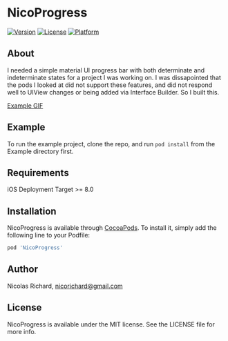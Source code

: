 # NicoProgress

[![Version](https://img.shields.io/cocoapods/v/NicoProgress.svg?style=flat)](http://cocoapods.org/pods/NicoProgress)
[![License](https://img.shields.io/cocoapods/l/NicoProgress.svg?style=flat)](http://cocoapods.org/pods/NicoProgress)
[![Platform](https://img.shields.io/cocoapods/p/NicoProgress.svg?style=flat)](http://cocoapods.org/pods/NicoProgress)

## About

I needed a simple material UI progress bar with both determinate and indeterminate states for a project I was working on. I was dissapointed that the pods I looked at did not support these features, and did not respond well to UIView changes or being added via Interface Builder. So I built this.

[Example GIF](https://imgur.com/a/m3ieD)

## Example

To run the example project, clone the repo, and run `pod install` from the Example directory first.

## Requirements

iOS Deployment Target >= 8.0

## Installation

NicoProgress is available through [CocoaPods](http://cocoapods.org). To install
it, simply add the following line to your Podfile:

```ruby
pod 'NicoProgress'
```

## Author

Nicolas Richard, nicorichard@gmail.com

## License

NicoProgress is available under the MIT license. See the LICENSE file for more info.

